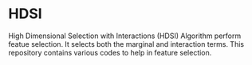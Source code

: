# HDSI
High Dimensional Selection with Interactions (HDSI) Algorithm perform featue selection. It selects both the marginal and interaction terms. This repository contains various codes to help in feature selection.
